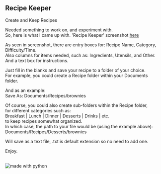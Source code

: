 ## Recipe Keeper
Create and Keep Recipes

Needed something to work on, and experiment with.    
So, here is what I came up with. 'Recipe Keeper' screenshot [here](https://github.com/linuxlawson/recipe-keeper/blob/main/screenshot.png)  

As seen in screenshot, there are entry boxes for: Recipe Name, Category, Difficulty/Time.  
Also columns for items needed, such as: Ingredients, Utensils, and Other.  
And a text box for instructions.

Just fill in the blanks and save your recipe to a folder of your choice.  
For example, you could create a Recipe folder within your Documents folder.  

And as an example:  
Save As: Documents/Recipes/brownies  

Of course, you could also create sub-folders within the Recipe folder,   
for different categories such as:  
Breakfast | Lunch | Dinner | Desserts | Drinks | etc.  
to keep recipes somewhat organized.  
In which case, the path to your file would be (using the example above):  
Documents/Recipes/Desserts/brownies

Will save as a text file, .txt is default extension so no need to add one.  

Enjoy.  

<br>
<img src="https://img.shields.io/badge/made%20with-python-blue.svg?style=flat-square" alt="made with python">


  
  


